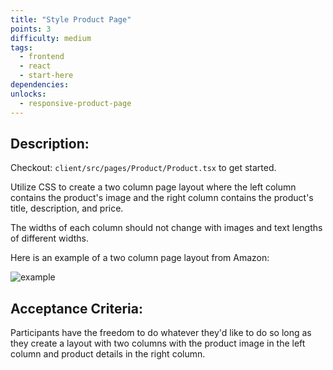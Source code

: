 ```yaml
---
title: "Style Product Page"
points: 3
difficulty: medium
tags:
  - frontend
  - react
  - start-here
dependencies:
unlocks:
  - responsive-product-page
---
```


## Description:

Checkout: `client/src/pages/Product/Product.tsx` to get started.

Utilize CSS to create a two column page layout where the left column contains the product's image and the right column contains the product's title, description, and price.

The widths of each column should not change with images and text lengths of different widths.

Here is an example of a two column page layout from Amazon:

![example](https://i.imgur.com/T9sm6Gw.png)

## Acceptance Criteria:

Participants have the freedom to do whatever they'd like to do so long as they create a layout with two columns with the product image in the left column and product details in the right column.
